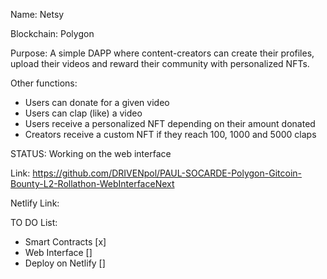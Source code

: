 Name: Netsy

Blockchain: Polygon

Purpose: A simple DAPP where content-creators can create their profiles, upload their videos and reward their community with personalized NFTs.

Other functions:
- Users can donate for a given video
- Users can clap (like) a video
- Users receive a personalized NFT depending on their amount donated
- Creators receive a custom NFT if they reach 100, 1000 and 5000 claps

STATUS:
Working on the web interface

Link: https://github.com/DRIVENpol/PAUL-SOCARDE-Polygon-Gitcoin-Bounty-L2-Rollathon-WebInterfaceNext

Netlify Link: 

TO DO List:
- Smart Contracts [x]
- Web Interface []
- Deploy on Netlify []
